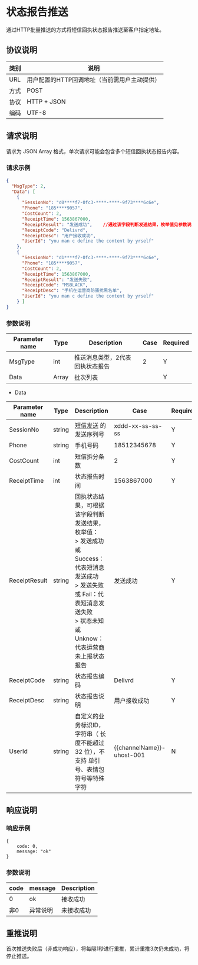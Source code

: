 # 状态报告推送

通过HTTP批量推送的方式将短信回执状态报告推送至客户指定地址。



## 协议说明

| 类别 | 说明                                         |
| ---- | -------------------------------------------- |
| URL  | 用户配置的HTTP回调地址（当前需用户主动提供） |
| 方式 | POST                                         |
| 协议 | HTTP + JSON                                  |
| 编码 | UTF-8                                        |



## 请求说明

请求为 JSON Array 格式，单次请求可能会包含多个短信回执状态报告内容。

### 请求示例

```json
{
  "MsgType": 2,
  "Data": [
    {
      "SessionNo": "d0****f7-0fc3-****-****-9f73****6c6e",
      "Phone": "185****9057",
      "CostCount": 2,
      "ReceiptTime": 1563867000,
      "ReceiptResult": "发送成功",    //通过该字段判断发送结果，枚举值见参数说明
      "ReceiptCode": "Delivrd",
      "ReceiptDesc": "用户接收成功",
      "UserId": "you man c define the content by yrself"  
    },
    {
      "SessionNo": "d1****f7-0fc3-****-****-9f73****6c6e",
      "Phone": "185****9057",
      "CostCount": 2,
      "ReceiptTime": 1563867000,
      "ReceiptResult": "发送失败",
      "ReceiptCode": "MSBLACK",
      "ReceiptDesc": "手机在运营商防骚扰黑名单",
      "UserId": "you man c define the content by yrself"  
    } ]
}
```



### 参数说明

| Parameter name | Type  | Description                      | Case | Required |
| -------------- | ----- | -------------------------------- | ---- | -------- |
| MsgType        | int   | 推送消息类型，2代表 回执状态报告 | 2    | Y        |
| Data           | Array | 批次列表                         |      | Y        |

- Data

| Parameter name | Type   | Description                                                  | Case             | Required |
| -------------- | ------ | ------------------------------------------------------------ | ---------------- | -------- |
| SessionNo      | string | [短信发送](https://docs.{{domainName}}/api/usms-api/send_usms_message) 的发送序列号 | xddd-xx-ss-ss-ss | Y        |
| Phone          | string | 手机号码                                                     | 18512345678      | Y        |
| CostCount      | int    | 短信拆分条数                                                 | 2                | Y        |
| ReceiptTime    | int    | 状态报告时间                                                 | 1563867000       | Y        |
| ReceiptResult  | string | 回执状态结果，可根据该字段判断发送结果，枚举值：<br>> 发送成功 或 Success：代表短消息发送成功<br>> 发送失败 或 Fail：代表短消息发送失败<br>> 状态未知 或 Unknow：代表运营商未上报状态报告 | 发送成功         | Y        |
| ReceiptCode    | string | 状态报告编码                                                 | Delivrd          | Y        |
| ReceiptDesc    | string | 状态报告说明                                                 | 用户接收成功     | Y        |
| UserId         | string | 自定义的业务标识ID，字符串（ 长度不能超过32 位），不支持 单引号、表情包符号等特殊字符 | {{channelName}}-uhost-001 | N        |



## 响应说明

### 响应示例

```
{
    code: 0,
    message: "ok"
}
```



### 参数说明

| code | message  | Description |
| ---- | -------- | ----------- |
| 0    | ok       | 接收成功    |
| 非0  | 异常说明 | 未接收成功  |



## 重推说明

首次推送失败后（非成功响应），将每隔1秒进行重推，累计重推3次仍未成功，将停止推送。

